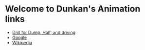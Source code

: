 <html>
<body>
    <h1>Welcome to Dunkan's Animation links</h1>
    <ul>
        <li><a href="https://tactical-board.com/animation/9d0fc42df8f50d_truk">Drill for Dump, Half, and driving</a></li>
        <li><a href="https://www.google.com">Google</a></li>
        <li><a href="https://www.wikipedia.org">Wikipedia</a></li>
    </ul>
</body>
</html>
